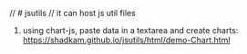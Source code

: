 // # jsutils
// it can host js util files 

1) using chart-js, paste data in a textarea and create charts: https://shadkam.github.io/jsutils/html/demo-Chart.html

